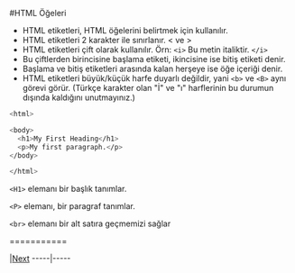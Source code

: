 #HTML Öğeleri

* HTML etiketleri, HTML öğelerini belirtmek için kullanılır.
* HTML etiketleri 2 karakter ile sınırlanır. < ve >
* HTML etiketleri çift olarak kullanılır. Örn: `<i>` Bu metin italiktir. `</i>`
* Bu çiftlerden birincisine başlama etiketi, ikincisine ise bitiş etiketi denir.
* Başlama ve bitiş etiketleri arasında kalan herşeye ise öğe içeriği denir.
* HTML etiketleri büyük/küçük harfe duyarlı değildir, yani `<b>` ve `<B>` aynı görevi görür. (Türkçe karakter olan "İ" ve "ı" harflerinin bu durumun dışında kaldığını unutmayınız.)

```sh
<html>

<body>
  <h1>My First Heading</h1>
  <p>My first paragraph.</p>
</body>

</html>
```

`<H1>` elemanı bir başlık tanımlar.

`<P>` elemanı, bir paragraf tanımlar.

`<br>` elemanı bir alt satıra geçmemizi sağlar

===========

  |[Next](Etiketler.md)
  -----|-----
